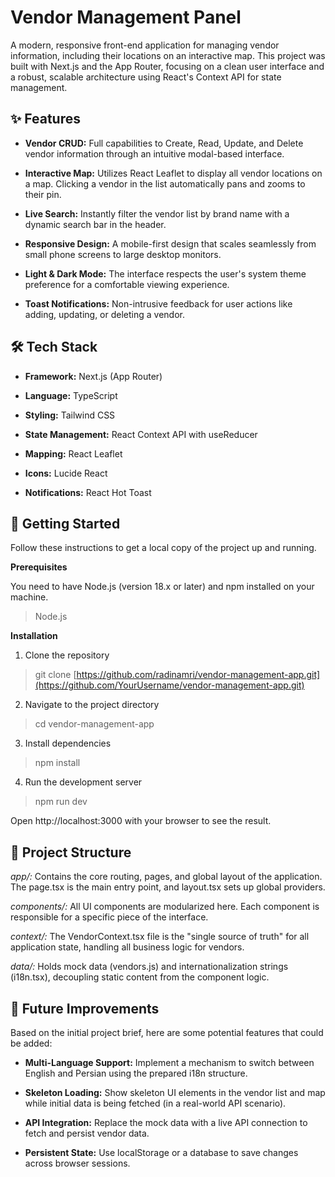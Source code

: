 # Vendor Management Panel

A modern, responsive front-end application for managing vendor information, including their locations on an interactive map. This project was built with Next.js and the App Router, focusing on a clean user interface and a robust, scalable architecture using React's Context API for state management.

## ✨ Features

- **Vendor CRUD:** Full capabilities to Create, Read, Update, and Delete vendor information through an intuitive modal-based interface.

- **Interactive Map:** Utilizes React Leaflet to display all vendor locations on a map. Clicking a vendor in the list automatically pans and zooms to their pin.

- **Live Search:** Instantly filter the vendor list by brand name with a dynamic search bar in the header.

- **Responsive Design:** A mobile-first design that scales seamlessly from small phone screens to large desktop monitors.

- **Light & Dark Mode:** The interface respects the user's system theme preference for a comfortable viewing experience.

- **Toast Notifications:** Non-intrusive feedback for user actions like adding, updating, or deleting a vendor.

## 🛠️ Tech Stack
- **Framework:** Next.js (App Router)

- **Language:** TypeScript

- **Styling:** Tailwind CSS

- **State Management:** React Context API with useReducer

- **Mapping:** React Leaflet

- **Icons:** Lucide React

- **Notifications:** React Hot Toast

## 🚀 Getting Started
Follow these instructions to get a local copy of the project up and running.

**Prerequisites**

You need to have Node.js (version 18.x or later) and npm installed on your machine.

> Node.js

**Installation**

1. Clone the repository

> git clone [https://github.com/radinamri/vendor-management-app.git](https://github.com/YourUsername/vendor-management-app.git)

2. Navigate to the project directory

> cd vendor-management-app

3. Install dependencies

> npm install

4. Run the development server

> npm run dev

Open http://localhost:3000 with your browser to see the result.

## 📂 Project Structure

_app/:_ Contains the core routing, pages, and global layout of the application. The page.tsx is the main entry point, and layout.tsx sets up global providers.

_components/:_ All UI components are modularized here. Each component is responsible for a specific piece of the interface.

_context/:_ The VendorContext.tsx file is the "single source of truth" for all application state, handling all business logic for vendors.

_data/:_ Holds mock data (vendors.js) and internationalization strings (i18n.tsx), decoupling static content from the component logic.

## 🔮 Future Improvements

Based on the initial project brief, here are some potential features that could be added:

- **Multi-Language Support:** Implement a mechanism to switch between English and Persian using the prepared i18n structure.

- **Skeleton Loading:** Show skeleton UI elements in the vendor list and map while initial data is being fetched (in a real-world API scenario).

- **API Integration:** Replace the mock data with a live API connection to fetch and persist vendor data.

- **Persistent State:** Use localStorage or a database to save changes across browser sessions.
